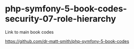 # php-symfony-5-book-codes-security-07-role-hierarchy



Link to main book codes

https://github.com/dr-matt-smith/php-symfony-5-book-codes



